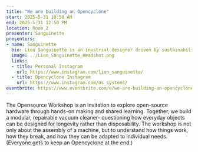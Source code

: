 ```yaml
---
title: "We are building an Opencyclone"
start: 2025-5-31 10:50 AM
end: 2025-5-31 12:50 PM
location: Room 2
presenter: Sanguinette
presenters:
- name: Sanguinette
  bio: Lion Sanguinette is an inustrial designer driven by sustainability, open-source principles, and accessible design. He focuses on creating products that are repairable, adaptable, and resource-efficient, aiming to challenge traditionel consumer habits.
  image: ../Lion_Sanguinette_Headshot.png
  links:
  - title: Personal Instagram
    url: https://www.instagram.com/lion_sanguinette/
  - title: Opencyclone Instagram
    url: https://www.instagram.com/os_systems/
eventbrite: https://www.eventbrite.com/e/we-are-building-an-opencyclone-vacuum-cleaner-tickets-1288735826549?aff=oddtdtcreator
---
```


The Opensource Workshop is an invitation to explore open-source hardware through hands-on making and shared learning. Together, we build a modular, repairable vacuum cleaner- questioning how everyday objects can be designed for longevity rather than disposability.
The workshop is not only about the assembly of a machine, but to understand how things work, how they break, and how they can be adapted to individual needs.
(Everyone gets to keep an Opencyclone at the end.)
